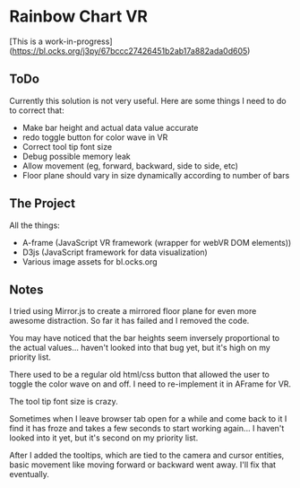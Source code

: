 Rainbow Chart VR
=========================

[This is a work-in-progress] (https://bl.ocks.org/j3py/67bccc27426451b2ab17a882ada0d605)


ToDo
------------

Currently this solution is not very useful.
Here are some things I need to do to correct that:
- Make bar height and actual data value accurate
- redo toggle button for color wave in VR
- Correct tool tip font size
- Debug possible memory leak
- Allow movement (eg, forward, backward, side to side, etc)
- Floor plane should vary in size dynamically according to number of bars


The Project
------------

All the things:
- A-frame (JavaScript VR framework (wrapper for webVR DOM elements))
- D3js (JavaScript framework for data visualization)
- Various image assets for bl.ocks.org


Notes
-------------

I tried using Mirror.js to create a mirrored floor plane for even more awesome distraction.  So far it has failed and I removed the code.

You may have noticed that the bar heights seem inversely proportional to the actual values...  haven't looked into that bug yet, but it's high on my priority list.

There used to be a regular old html/css button that allowed the user to toggle the color wave on and off.  I need to re-implement it in AFrame for VR.

The tool tip font size is crazy.

Sometimes when I leave browser tab open for a while and come back to it I find it has froze and takes a few seconds to start working again...  I haven't looked into it yet, but it's second on my priority list.

After I added the tooltips, which are tied to the camera and cursor entities, basic movement like moving forward or backward went away.  I'll fix that eventually.